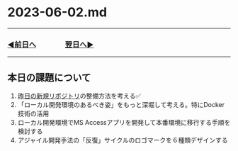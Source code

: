 # 2023-06-02.md

---
### [◀️前日へ](https://github.com/yuasys/chatty-journal/blob/main/2023/06/2023-06-01.md)&emsp;&emsp;&emsp;&emsp;[翌日へ▶️](https://github.com/yuasys/chatty-journal/blob/main/2023/06/2023-06-03.md)
---

## 本日の課題について

1. [昨日の新規リポジトリ](https://github.com/yuasys/scratch001)の整備方法を考える✅
2. 「ローカル開発環境のあるべき姿」をもっと深堀して考える。特にDocker技術の活用
3. ローカル開発環境でMS Accessアプリを開発して本番環境に移行する手順を検討する
4. アジャイル開発手法の「反復」サイクルのロゴマークを６種類デザインする
